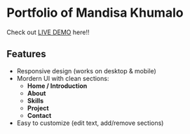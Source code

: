 # Portfolio of Mandisa Khumalo

Check out [LIVE DEMO](https://mandisasihle.github.io/Portfolio/) here!!

## Features
- Responsive design (works on desktop & mobile)
- Mordern UI with clean sections:
  - **Home / Introduction**
  - **About**
  - **Skills**
  - **Project**
  - **Contact**
- Easy to customize (edit text, add/remove sections)
